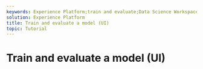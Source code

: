 ```yaml
---
keywords: Experience Platform;train and evaluate;Data Science Workspace;popular topics
solution: Experience Platform
title: Train and evaluate a model (UI)
topic: Tutorial
---
```


# Train and evaluate a model (UI)